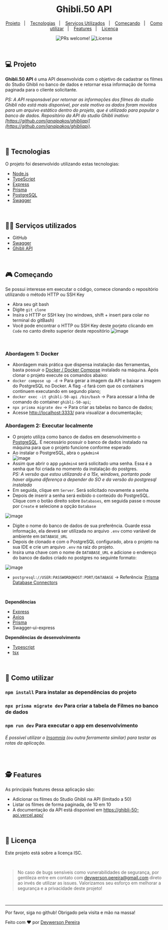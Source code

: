 <h1 align="center">
  Ghibli.50 API
</h1>

<p align="center">
  <a href="#-projeto">Projeto</a>&nbsp;&nbsp;&nbsp;|&nbsp;&nbsp;&nbsp;
  <a href="#-tecnologias">Tecnologias</a>&nbsp;&nbsp;&nbsp;|&nbsp;&nbsp;&nbsp;
  <a href="#-serviços-utilizados">Serviços Utilizados</a>&nbsp;&nbsp;&nbsp;|&nbsp;&nbsp;&nbsp;
  <a href="#-começando">Começando</a>&nbsp;&nbsp;&nbsp;|&nbsp;&nbsp;&nbsp;
  <a href="#-como-utilizar">Como utilizar</a>&nbsp;&nbsp;&nbsp;|&nbsp;&nbsp;&nbsp;
  <a href="#-features">Features</a>&nbsp;&nbsp;&nbsp;|&nbsp;&nbsp;&nbsp;
  <a href="#memo-licença">Licença</a>
</p>

<p align="center">
 <img src="https://img.shields.io/static/v1?label=PRs&message=welcome&color=49AA26&labelColor=000000" alt="PRs welcome!" />

  <img alt="License" src="https://img.shields.io/static/v1?label=license&message=ISC&color=49AA26&labelColor=000000">
</p>

<br>

## 💻 Projeto

**Ghibli.50 API** é uma API desenvolvida com o objetivo de cadastrar os filmes do Studio Ghibli no banco de dados e retornar essa informação de forma paginada para o cliente solicitante.

_PS: A API responsável por retornar as informações dos filmes do studio Ghibli não está mais disponível, por este motivo os dados foram movidos para um arquivo estático dentro do projeto, que é utilizado para popular o banco de dados. Repositório da API do studio Ghibli inativo: [https://github.com/janaipakos/ghibliapi](https://github.com/janaipakos/ghibliapi)_.

<br>

## 🚀 Tecnologias

O projeto foi desenvolvido utilizando estas tecnologias:

- [Node.js](https://nodejs.org/en/)
- [TypeScript](https://www.typescriptlang.org/)
- [Express](https://expressjs.com/pt-br/)
- [Prisma](https://www.prisma.io/)
- [PostgreSQL](https://www.postgresql.org/about/)
- [Swagger](https://swagger.io/)

<br>

## 👨‍🔧 Serviços utilizados

- GitHub
- [Swagger](https://swagger.io/)
- [Ghibli API](https://ghibliapi.herokuapp.com/#tag/Films)

<br>

## 🎮 Começando

Se possui interesse em executar o código, comece clonando o repositório utilizando o método HTTP ou SSH Key

- Abra seu git bash
- Digite `git clone`
- Insira o HTTP or SSH key (no windows, shift + insert para colar no terminal do gitBash)
- Você pode encontrar o HTTP ou SSH Key deste porjeto clicando em `Code` no canto direito superior deste repositório
![image](https://user-images.githubusercontent.com/79553681/201434236-939ec527-f22b-4ddb-b7b0-1a61d5d4ff2d.png)

</br>

### Abordagem 1: Docker
- Abordagem mais prática que dispensa instalação das ferramentas, basta possuir o [Docker / Docker Compose](https://www.docker.com/) instalado na máquina. Após clonar o projeto execute os comandos abaixo:
- `docker compose up -d` -> Para gerar a imagem da API e baixar a imagem do PostgreSQL no Docker. A flag `-d` fará com que os containers continuem executando em segundo plano;
-  `docker exec -it ghibli-50-api /bin/bash` -> Para acessar a linha de comando do container `ghibli-50-api`;
-  `npx prisma migrate dev` -> Para criar as tabelas no banco de dados;
-  Acesse [http://localhost:3333/](http://localhost:3333/) para visualizar a documentação;

### Abordagem 2: Executar localmente
- O projeto utiliza como banco de dados em desenvolvimento o <a href="https://www.postgresql.org/">PostgreSQL</a>. É necessário possuir o banco de dados instalado na máquina para que o projeto funcione conforme esperado
- Ao instalar o PostgreSQL, abra o `pgAdmin4` </br>
![image](https://user-images.githubusercontent.com/79553681/201434817-daeba8c9-1e2b-4be3-ba66-3979ff76273c.png)
- Assim que abrir o app `pgAdmin4` será solicitado uma senha. Essa é a senha que foi criada no momento da instalação do postgres. </br>
_PS: A versão que estou utilizando é a 15x, windows, portanto pode haver alguma diferença a depender do SO e da versão do postgresql instalada_ </br>
- Em seguida, clique em `Server`. Será solicitado novamente a senha </br>
- Depois de inserir a senha será exibido o conteúdo do PostgreSQL. Clique com o botão direito sobre `Databases`, em seguida passe o mouse por `Create` e selecione a opção `Database` </br>

![image](https://user-images.githubusercontent.com/79553681/201435366-4b2acf93-db61-436e-993c-8f9016f82919.png) 
</br>
- Digite o nome do banco de dados de sua preferência. Guarde essa informação, ela deverá ser utilizada no arquivo `.env` como variável de ambiente em `DATABASE_URL`
- Depois de clonado e com o PostgreSQL configurado, abra o projeto na sua IDE e crie um arquivo `.env` na raiz do projeto. </br>
- Insira uma chave com o nome de `DATABASE_URL` e adicione o endereço do banco de dados criado no postgres no seguinte formato: </br>

![image](https://user-images.githubusercontent.com/79553681/201436285-92135824-ecd1-423e-af04-99ab6e617c8d.png) </br>

- `postgresql://USER:PASSWORD@HOST:PORT/DATABASE` -> Referência: [Prisma Database Connectors](https://www.prisma.io/docs/concepts/database-connectors/postgresql) </br>

<br>

**Dependências**
- [Express](https://expressjs.com/pt-br/)
- [Axios](https://axios-http.com/ptbr/docs/intro)
- [Prisma](https://www.prisma.io/)
- Swagger-ui-express


**Dependências de desenvolvimento**
- [Typescript](https://www.typescriptlang.org/)
- [tsx](https://www.npmjs.com/package/tsx) 
<br>

## 📌 Como utilizar

### `npm install` Para instalar as dependências do projeto
### `npx prisma migrate dev` Para criar a tabela de Filmes no banco de dados
### `npm run dev` Para executar o app em desenvolvimento

<h6> É possível utilizar o <a href="https://insomnia.rest/download">Insomnia</a> (ou outra ferramenta similar) para testar as rotas da aplicação.</h6>
<br>

## 🕵 Features

As principais features dessa aplicação são:

- Adicionar os filmes do Studio Ghibli na API (limitado a 50)
- Listar os filmes de forma paginada, de 10 em 10
- A documentação da API está disponível em <a target="_blank" rel="noreferrer noopener" href="https://ghibli-50-api.vercel.app/">https://ghibli-50-api.vercel.app/</a>

<br>

## :memo: Licença

Este projeto está sobre a licença ISC.

<br>

 > No caso de bugs sensíveis como vunerabilidades de segurança, por gentileza entre em contato com
 > <a href = "mailto:deywerson.pereira@gmail.com">deywerson.pereira@gmail.com</a> direto ao invés de utilizar as issues. Valorizamos seu esforço
 > em melhorar a segurança e a privacidade deste projeto!
 <br>
 
---
  

Por favor, siga no github! Obrigado pela visita e mão na massa!

Feito com ♥ por <a href="https://github.com/deywersonp">Deywerson Pereira</a>

